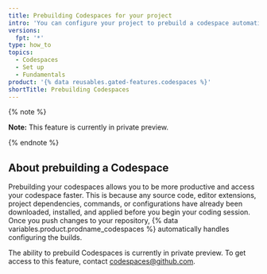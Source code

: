 ```yaml
---
title: Prebuilding Codespaces for your project
intro: 'You can configure your project to prebuild a codespace automatically each time you push a change to your repository.'
versions:
  fpt: '*'
type: how_to
topics:
  - Codespaces
  - Set up
  - Fundamentals
product: '{% data reusables.gated-features.codespaces %}'
shortTitle: Prebuilding Codespaces
---
```


{% note %}

**Note:** This feature is currently in private preview.

{% endnote %}

## About prebuilding a Codespace

Prebuilding your codespaces allows you to be more productive and access your codespace faster. This is because any source code, editor extensions, project dependencies, commands, or configurations have already been downloaded, installed, and applied before you begin your coding session. Once you push changes to your repository, {% data variables.product.prodname_codespaces %} automatically handles configuring the builds.

The ability to prebuild Codespaces is currently in private preview. To get access to this feature, contact codespaces@github.com.